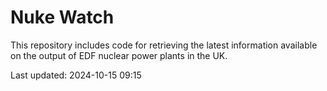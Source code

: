 # Nuke Watch

This repository includes code for retrieving the latest information available on the output of EDF nuclear power plants in the UK.

Last updated: 2024-10-15 09:15